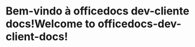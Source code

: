 # <a name="welcome-to-officedocs-dev-client-docs"></a><span data-ttu-id="be1cd-101">Bem-vindo à officedocs dev-cliente docs!</span><span class="sxs-lookup"><span data-stu-id="be1cd-101">Welcome to officedocs-dev-client-docs!</span></span>